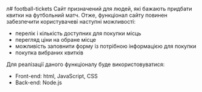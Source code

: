 л# football-tickets
Сайт призначений для людей, які бажають придбати квитки на футбольний матч. Отже, функціонал сайту повинен забезпечити користувачеві наступні можливості:
- перелік і кількість доступних для покупки місць
- перегляд ціни на обране місце
- можливість заповнити форму із потрібною інформацією для покупки
- покупка вибраних квитків

Для реалізації даного функціоналу буде використовуватися:
- Front-end: html, JavaScript, CSS
- Back-end: Node.js
